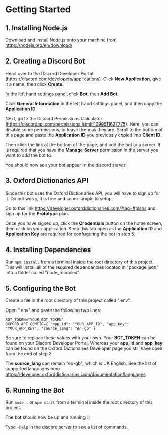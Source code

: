 # Getting Started
## 1. Installing Node.js
Download and install Node.js onto your machine from https://nodejs.org/en/download/
## 2. Creating a Discord Bot
Head over to the Discord Developer Portal (https://discord.com/developers/applications). Click **New Application**, give it a name, then click **Create**.

In the left hand settings panel, click **Bot**, then **Add Bot**. 

Click **General Information** in the left hand settings panel, and then copy the **Application ID**.

Next, go to the Discord Permissions Calculator (https://discordapi.com/permissions.html#1099511627775). Here, you can disable some permissions, or leave them as they are. Scroll to the bottom of this page and paste the **Application ID** you previously copied into **Client ID**. 

Then click the link at the bottom of the page, and add the bot to a server. It is required that you have the **Manage Server** permission in the server you want to add the bot to. 

You should now see your bot appear in the discord server!

## 3. Oxford Dictionaries API
Since this bot uses the Oxford Dictionaries API, you will have to sign up for it. Do not worry, it is free and super simple to setup. 

Go to this link https://developer.oxforddictionaries.com/?tag=#plans and sign up for the **Prototype** plan.

Once you have signed up, click the **Credentials** button on the home screen, then click on your application. Keep this tab open as the **Application ID** and **Application Key** are required for confuguring the bot in step 5. 

## 4. Installing Dependencies
Run `npm install` from a terminal inside the root directory of this project. This will install all of the required dependencies located in "package.json" into a folder called "node_modules".
## 5. Configuring the Bot
Create a file in the root directory of this project called ".env".

Open ".env" and paste the following two lines:
```
BOT_TOKEN="YOUR_BOT_TOKEN"
OXFORD_API_CONFIG={ "app_id": "YOUR_APP_ID", "app_key": "YOUR_APP_KEY", "source_lang": "en-gb" }
```
Be sure to replace these values with your own. Your **BOT_TOKEN** can be found on your Discord Developer Portal. Whereas your **app_id** and **app_key** can be found on the Oxford Dictionaries Developer page you still have open from the end of step 3.

The **source_lang** can remain "en-gb", which is UK English. See the list of supported languages here https://developer.oxforddictionaries.com/documentation/languages
## 6. Running the Bot
Run `node .` or `npm start` from a terminal inside the root directory of this project.

The bot should now be up and running :) 

Type `-help` in the discord server to see a list of commands.